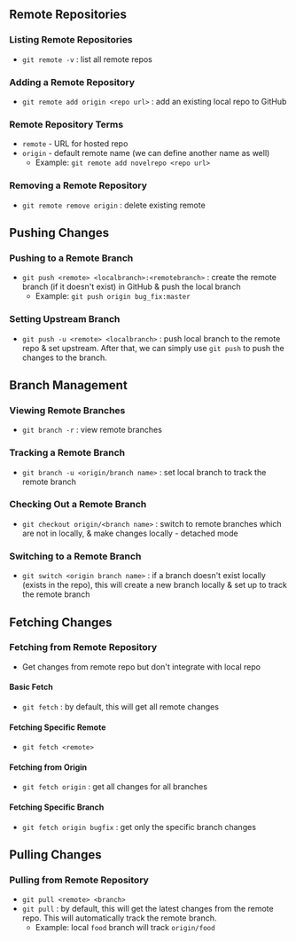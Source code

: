 ## Remote Repositories

### Listing Remote Repositories

- `git remote -v` : list all remote repos

### Adding a Remote Repository

- `git remote add origin <repo url>` : add an existing local repo to GitHub

### Remote Repository Terms

- `remote` - URL for hosted repo
- `origin` - default remote name (we can define another name as well)
  - Example: `git remote add novelrepo <repo url>`

### Removing a Remote Repository

- `git remote remove origin` : delete existing remote

## Pushing Changes

### Pushing to a Remote Branch

- `git push <remote> <localbranch>:<remotebranch>` : create the remote branch (if it doesn't exist) in GitHub & push the local branch
  - Example: `git push origin bug_fix:master`

### Setting Upstream Branch

- `git push -u <remote> <localbranch>` : push local branch to the remote repo & set upstream. After that, we can simply use `git push` to push the changes to the branch.

## Branch Management

### Viewing Remote Branches

- `git branch -r` : view remote branches

### Tracking a Remote Branch

- `git branch -u <origin/branch name>` : set local branch to track the remote branch

### Checking Out a Remote Branch

- `git checkout origin/<branch name>` : switch to remote branches which are not in locally, & make changes locally - detached mode

### Switching to a Remote Branch

- `git switch <origin branch name>` : if a branch doesn't exist locally (exists in the repo), this will create a new branch locally & set up to track the remote branch

## Fetching Changes

### Fetching from Remote Repository

- Get changes from remote repo but don't integrate with local repo

#### Basic Fetch

- `git fetch` : by default, this will get all remote changes

#### Fetching Specific Remote

- `git fetch <remote>`

#### Fetching from Origin

- `git fetch origin` : get all changes for all branches

#### Fetching Specific Branch

- `git fetch origin bugfix` : get only the specific branch changes

## Pulling Changes

### Pulling from Remote Repository

- `git pull <remote> <branch>`
- `git pull` : by default, this will get the latest changes from the remote repo. This will automatically track the remote branch.
  - Example: local `food` branch will track `origin/food`
